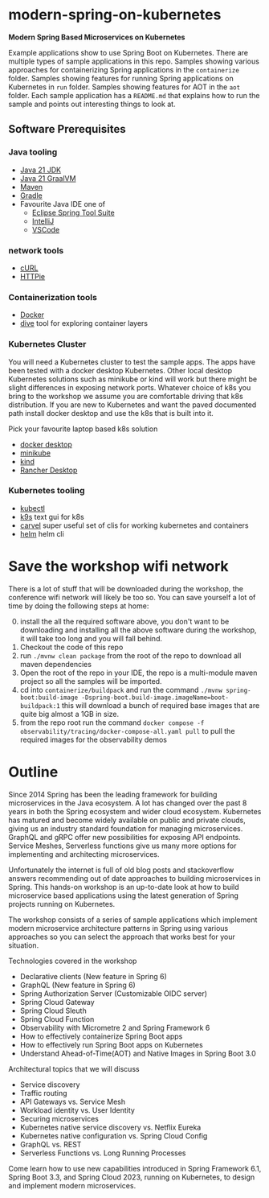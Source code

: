 # modern-spring-on-kubernetes

**Modern Spring Based Microservices on Kubernetes**

Example applications show to use Spring Boot on Kubernetes. There are multiple types
of sample applications in this repo. Samples showing various approaches for
containerizing Spring applications in the `containerize` folder.
Samples showing features for running Spring applications on Kubernetes in `run`
folder. Samples showing features for AOT in the `aot` folder. Each sample application has
a `README.md` that explains how to run the
sample and points out interesting things to look at.

## Software Prerequisites

### Java tooling

* [Java 21 JDK](https://sdkman.io/)
* [Java 21 GraalVM](https://sdkman.io/)
* [Maven](https://maven.apache.org/index.html)
* [Gradle](https://gradle.org/)
* Favourite Java IDE one of
    * [Eclipse Spring Tool Suite](https://spring.io/tools)
    * [IntelliJ](https://www.jetbrains.com/idea/download)
    * [VSCode](https://code.visualstudio.com/)

### network tools

* [cURL](https://curl.se/docs/manpage.html) 
* [HTTPie](https://httpie.io/) 

### Containerization tools

* [Docker](https://www.docker.com/products/docker-desktop)
* [dive](https://github.com/wagoodman/dive) tool for exploring container layers

### Kubernetes Cluster

You will need a Kubernetes cluster to test the sample apps. The apps have been
tested with a docker desktop  Kubernetes. Other local desktop Kubernetes 
solutions such as minikube or kind will work but there might be slight 
differences in exposing network ports. Whatever choice of k8s you bring to 
the workshop we assume you are comfortable driving that k8s distribution. 
If you are new to Kubernetes and want the paved documented path install 
docker desktop and use the k8s that is built into it.

Pick your favourite laptop based k8s solution

* [docker desktop](https://www.docker.com/products/docker-desktop/)
* [minikube](https://minikube.sigs.k8s.io/docs/start/)
* [kind](https://kind.sigs.k8s.io/)
* [Rancher Desktop](https://rancherdesktop.io/)

### Kubernetes tooling

* [kubectl](https://kubernetes.io/docs/tasks/tools/#kubectl)
* [k9s](https://github.com/derailed/k9s) text gui for k8s
* [carvel](https://carvel.dev/) super useful set of clis for working kubernetes and containers
* [helm](https://helm.sh/) helm cli 

# Save the workshop wifi network

There is a lot of stuff that will be downloaded during the workshop, the conference wifi
network will likely be too so. You can save yourself a lot of time by doing the
following steps at home:

0. install the all the required software above, you don't want to be downloading and installing
   all the above software during the workshop, it will take too long and you will fall behind.
1. Checkout the code of this repo
2. run `./mvnw clean package` from the root of the repo to download all maven dependencies
3. Open the root of the repo in your IDE, the repo is a multi-module maven project so all
   the samples will be imported.
4. cd into  `containerize/buildpack` and run the
   command `./mvnw spring-boot:build-image -Dspring-boot.build-image.imageName=boot-buildpack:1`
   this will download a bunch of required base images that are quite big almost a 1GB in size.
5. from the repo root run the
   command `docker compose -f observability/tracing/docker-compose-all.yaml pull` to pull the
   required images for the observability demos

# Outline

Since 2014 Spring has been the leading framework for building microservices in
the Java ecosystem. A lot has changed over the past 8 years in both the Spring
ecosystem and wider cloud ecosystem. Kubernetes has matured and become widely
available on public and private clouds, giving us an industry standard
foundation for managing microservices. GraphQL and gRPC offer new possibilities
for exposing API endpoints. Service Meshes, Serverless functions give us many
more options for implementing and architecting microservices.

Unfortunately the internet is full of old blog posts and stackoverflow answers
recommending out of date approaches to building microservices in Spring.
This hands-on workshop is an up-to-date look at how to build microservice
based applications using the latest generation of Spring projects running
on Kubernetes.

The workshop consists of a series of sample applications which implement modern
microservice architecture patterns in Spring using various approaches so you
can select the approach that works best for your situation.

Technologies covered in the workshop

* Declarative clients (New feature in Spring 6)
* GraphQL (New feature in Spring 6)
* Spring Authorization Server (Customizable OIDC server)
* Spring Cloud Gateway
* Spring Cloud Sleuth
* Spring Cloud Function
* Observability with Micrometre 2 and Spring Framework 6
* How to effectively containerize Spring Boot apps
* How to effectively run Spring Boot apps on Kubernetes
* Understand Ahead-of-Time(AOT) and Native Images in Spring Boot 3.0

Architectural topics that we will discuss

* Service discovery
* Traffic routing
* API Gateways vs. Service Mesh
* Workload identity vs. User Identity
* Securing microservices
* Kubernetes native service discovery vs. Netflix Eureka
* Kubernetes native configuration vs. Spring Cloud Config
* GraphQL vs. REST
* Serverless Functions vs. Long Running Processes

Come learn how to use new capabilities introduced in Spring Framework 6.1,
Spring Boot 3.3, and Spring Cloud 2023, running on Kubernetes, to design and
implement modern microservices.
